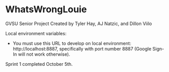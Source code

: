 # WhatsWrongLouie
GVSU Senior Project Created by Tyler Hay, AJ Natzic, and Dillon Viilo


Local environment variables:

* You must use this URL to develop on local environment: http://localhost:8887, specifically with port number 8887 (Google Sign-In will not work otherwise).

Sprint 1 completed October 5th.


